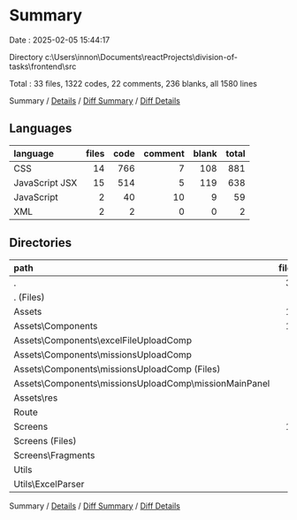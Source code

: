 # Summary

Date : 2025-02-05 15:44:17

Directory c:\\Users\\innon\\Documents\\reactProjects\\division-of-tasks\\frontend\\src

Total : 33 files,  1322 codes, 22 comments, 236 blanks, all 1580 lines

Summary / [Details](details.md) / [Diff Summary](diff.md) / [Diff Details](diff-details.md)

## Languages
| language | files | code | comment | blank | total |
| :--- | ---: | ---: | ---: | ---: | ---: |
| CSS | 14 | 766 | 7 | 108 | 881 |
| JavaScript JSX | 15 | 514 | 5 | 119 | 638 |
| JavaScript | 2 | 40 | 10 | 9 | 59 |
| XML | 2 | 2 | 0 | 0 | 2 |

## Directories
| path | files | code | comment | blank | total |
| :--- | ---: | ---: | ---: | ---: | ---: |
| . | 33 | 1,322 | 22 | 236 | 1,580 |
| . (Files) | 4 | 117 | 0 | 18 | 135 |
| Assets | 15 | 811 | 2 | 140 | 953 |
| Assets\\Components | 13 | 809 | 2 | 140 | 951 |
| Assets\\Components\\excelFileUploadComp | 4 | 193 | 1 | 29 | 223 |
| Assets\\Components\\missionsUploadComp | 9 | 616 | 1 | 111 | 728 |
| Assets\\Components\\missionsUploadComp (Files) | 2 | 145 | 0 | 16 | 161 |
| Assets\\Components\\missionsUploadComp\\missionMainPanel | 7 | 471 | 1 | 95 | 567 |
| Assets\\res | 2 | 2 | 0 | 0 | 2 |
| Route | 1 | 19 | 0 | 4 | 23 |
| Screens | 12 | 335 | 10 | 66 | 411 |
| Screens (Files) | 7 | 256 | 10 | 47 | 313 |
| Screens\\Fragments | 5 | 79 | 0 | 19 | 98 |
| Utils | 1 | 40 | 10 | 8 | 58 |
| Utils\\ExcelParser | 1 | 40 | 10 | 8 | 58 |

Summary / [Details](details.md) / [Diff Summary](diff.md) / [Diff Details](diff-details.md)